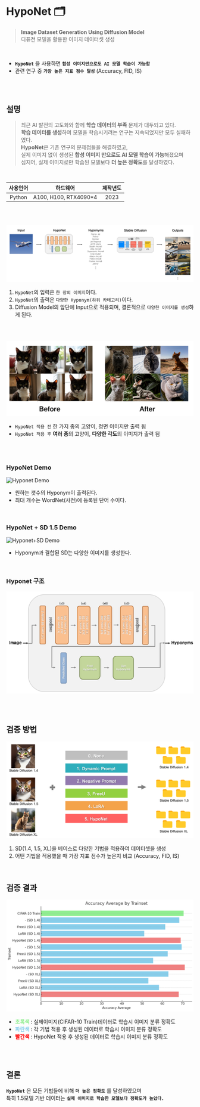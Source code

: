 # HypoNet 🗂️

 >  **Image Dataset Generation Using Diffusion Model**\
 디퓨전 모델을 활용한 이미지 데이터셋 생성


<br />

- **```HypoNet```** 을 사용하면 **```합성 이미지만으로도 AI 모델 학습이 가능함```**
- 관련 연구 중 **```가장 높은 지표 점수 달성```** (Accuracy, FID, IS)

<br />
<br />

## 설명
> 최근 AI 발전의 고도화와 함께 **학습 데이터의 부족** 문제가 대두되고 있다.   
**학습 데이터를 생성**하여 모델을 학습시키려는 연구는 지속되었지만 모두 실패하였다.   
**HypoNet**은 기존 연구의 문제점들을 해결하였고,   
실제 이미지 없이 생성된 **합성 이미지 만으로도 AI 모델 학습이 가능**해졌으며   
심지어, 실제 이미지로만 학습된 모델보다 **더 높은 정확도**를 달성하였다.

<br />

| **사용언어** | **하드웨어** | **제작년도** |
|:------------:|:------------:|:------------:|
| Python            | A100, H100, RTX4090*4    | 2023         |


<br />
<br />

![img](./docs/images/1.png)
1.  ```HypoNet```의 입력은 ```한 장의 이미지```이다.
2.  ```HypoNet```의 출력은 ```다양한 Hyponym(하위 카테고리)```이다.
3.  Diffusion Model의 앞단에 Input으로 적용되며, 결론적으로 ```다양한 이미지를 생성```하게 된다.

<br />
<br />

![img](./docs/images/2.png)
- ```HypoNet 적용 전``` 한 가지 종의 고양이, 정면 이미지만 출력 됨
- ```HypoNet 적용 후``` **여러 종**의 고양이, **다양한 각도**의 이미지가 출력 됨



<br />
<br />

### HypoNet Demo
![Hyponet Demo](./docs/demo/Hyponet_demo.gif)
- 원하는 갯수의 Hyponym이 출력된다.
- 최대 개수는 WordNet(사전)에 등록된 단어 수이다.

<br />

### HypoNet + SD 1.5 Demo
![Hyponet+SD Demo](./docs/demo/Hyponet+SD_dog_demo.gif)
- Hyponym과 결합된 SD는 다양한 이미지를 생성한다.

<br />

### Hyponet 구조
![Hyponet](./docs/images/3-11.png)

<br />
<br />

## 검증 방법
![img](./docs/images/그림%205-1.bmp)
1. SD(1.4, 1.5, XL)을 베이스로 다양한 기법을 적용하여 데이터셋을 생성
2. 어떤 기법을 적용했을 때 가장 지표 점수가 높은지 비교 (Accuracy, FID, IS)

<br />

## 검증 결과
![img](./docs/images/4-1.png)
- **<span style="color:lightgreen"> 초록색 </span>**: 실제이미지(CIFAR-10 Train)데이터로 학습시 이미지 분류 정확도
- **<span style="color:skyblue"> 파란색 </span>**: 각 기법 적용 후 생성된 데이터로 학습시 이미지 분류 정확도
- **<span style="color:red"> 빨간색 </span>**: HypoNet 적용 후 생성된 데이터로 학습시 이미지 분류 정확도

<br />
<br />

## 결론

 **```HypoNet```** 은 모든 기법들에 비해 **```더 높은 정확도```** 를 달성하였으며   
특히 1.5모델 기반 데이터는 **```실제 이미지로 학습한 모델보다 정확도가 높았다.```**